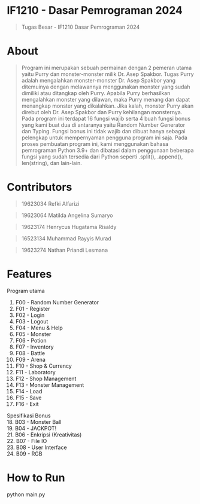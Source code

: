# IF1210 - Dasar Pemrograman 2024
> Tugas Besar - IF1210 Dasar Pemrograman 2024

# About
> Program ini merupakan sebuah permainan dengan 2 pemeran utama yaitu Purry dan monster-monster milik Dr. Asep Spakbor. Tugas Purry adalah mengalahkan monster-monster Dr. Asep Spakbor yang ditemuinya dengan melawannya menggunakan monster yang sudah dimiliki atau ditangkap oleh Purry. Apabila Purry berhasilkan mengalahkan monster yang dilawan, maka Purry menang dan dapat menangkap monster yang dikalahkan. Jika kalah, monster Purry akan direbut oleh Dr. Asep Spakbor dan Purry kehilangan monsternya.
	Pada program ini terdapat 16 fungsi wajib serta 4 buah fungsi bonus yang kami buat dua di antaranya yaitu Random Number Generator dan Typing. Fungsi bonus ini tidak wajib dan dibuat hanya sebagai pelengkap untuk mempernyaman pengguna program ini saja. Pada proses pembuatan program ini, kami menggunakan bahasa pemrograman Python 3.9+ dan dibatasi dalam penggunaan beberapa fungsi yang sudah tersedia dari Python seperti .split(), .append(), len(string), dan lain-lain.

# Contributors
>19623034	Refki Alfarizi

>19623064	Matilda Angelina Sumaryo

>19623174	Henrycus Hugatama Risaldy

>16523134	Muhammad Rayyis Murad

>19623274	Nathan Priandi Lesmana
# Features
Program utama	
1. F00 - Random Number Generator
2. F01 - Register	
3. F02 - Login	
4. F03 - Logout	
5. F04 - Menu & Help	
6. F05 - Monster	
7. F06 - Potion	
8. F07 - Inventory	
9. F08 - Battle	
10. F09 - Arena	
11. F10 - Shop & Currency	
12. F11 - Laboratory	
13. F12 - Shop Management	
14. F13 - Monster Management	
15. F14 - Load	
16. F15 - Save	
17. F16 - Exit

    
Spesifikasi Bonus	
18. B03 - Monster Ball	
19. B04 - JACKPOT!	
21. B06 - Enkripsi (Kreativitas)	
22. B07 - File IO	
23. B08 - User Interface	
24. B09 - RGB	

# How to Run
python main.py
